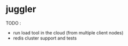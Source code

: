 # juggler

TODO :
* run load tool in the cloud (from multiple client nodes)
* redis cluster support and tests

